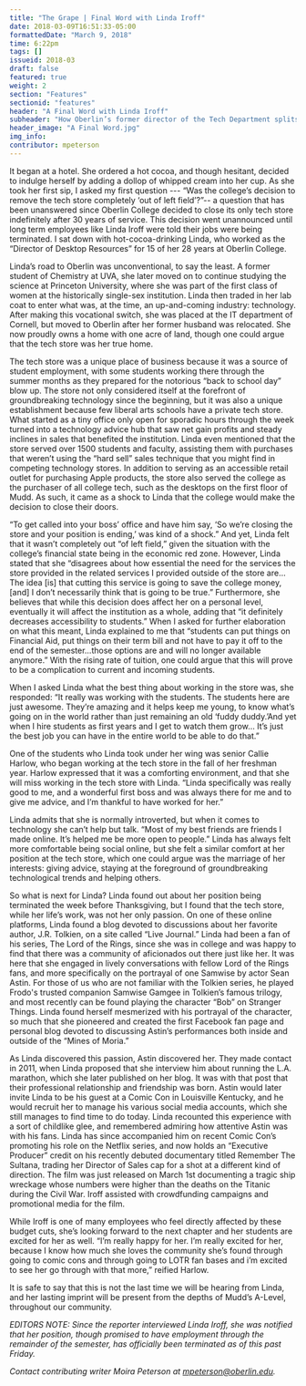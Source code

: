 ```yaml
---
title: "The Grape | Final Word with Linda Iroff"
date: 2018-03-09T16:51:33-05:00
formattedDate: "March 9, 2018"
time: 6:22pm
tags: []
issueid: 2018-03
draft: false
featured: true
weight: 2 
section: "Features"
sectionid: "features"
header: "A Final Word with Linda Iroff"
subheader: "How Oberlin’s former director of the Tech Department splits her time between “Middle Earth” and the Midwest"
header_image: "A Final Word.jpg"
img_info: 
contributor: mpeterson
---
```


It began at a hotel. She ordered a hot cocoa, and though hesitant, decided to indulge herself by adding a dollop of whipped cream into her cup. As she took her first sip, I asked my first question --- “Was the college’s decision to remove the tech store completely ‘out of left field’?”-- a question that has been unanswered since Oberlin College decided to close its only tech store indefinitely after 30 years of service. This decision went unannounced until long term employees like Linda Iroff were told their jobs were being terminated. I sat down with hot-cocoa-drinking Linda, who worked as the “Director of Desktop Resources” for 15 of her 28 years at Oberlin College.

Linda’s road to Oberlin was unconventional, to say the least. A former student of Chemistry at UVA, she later moved on to continue studying the science at Princeton University, where she was part of the first class of women at the historically single-sex institution. Linda then traded in her lab coat to enter what was, at the time, an up-and-coming industry: technology. After making this vocational switch, she was placed at the IT department of Cornell, but moved to Oberlin after her former husband was relocated. She now proudly owns a home with one acre of land, though one could argue that the tech store was her true home. 

The tech store was a unique place of business because it was a source of student employment, with some students working there through the summer months as they prepared for the notorious “back to school day” blow up. The store not only considered itself at the forefront of groundbreaking technology since the beginning, but it was also a unique establishment because few liberal arts schools have a private tech store. What started as a tiny office only open for sporadic hours through the week turned into a technology advice hub that saw net gain profits and steady inclines in sales that benefited the institution. Linda even mentioned that the store served over 1500 students and faculty, assisting them with purchases that weren’t using the “hard sell” sales technique that you might find in competing technology stores. In addition to serving as an accessible retail outlet for purchasing Apple products, the store also served the college as the purchaser of all college tech, such as the desktops on the first floor of Mudd. As such, it came as a shock to Linda that the college would make the decision to close their doors. 

“To get called into your boss’ office and have him say, ‘So we’re closing the store and your position is ending,’ was kind of a shock.” And yet, Linda felt that it wasn’t completely out “of left field,” given the situation with the college’s financial state being in the economic red zone. However, Linda stated that she “disagrees about how essential the need for the services the store provided in the related services I provided outside of the store are… The idea [is] that cutting this service is going to save the college money, [and] I don’t necessarily think that is going to be true.” Furthermore, she believes that while this decision does affect her on a personal level, eventually it will affect the institution as a whole, adding that “it definitely decreases accessibility to students.” When I asked for further elaboration on what this meant, Linda explained to me that “students can put things on Financial Aid, put things on their term bill and not have to pay it off to the end of the semester...those options are and will no longer available anymore.” With the rising rate of tuition, one could argue that this will prove to be a complication to current and incoming students.

When I asked Linda what the best thing about working in the store was, she responded: “It really was working with the students. The students here are just awesome. They’re amazing and it helps keep me young, to know what’s going on in the world rather than just remaining an old ‘fuddy duddy.’And yet when I hire students as first years and I get to watch them grow… It’s just the best job you can have in the entire world to be able to do that.”

One of the students who Linda took under her wing was senior Callie Harlow, who began working at the tech store in the fall of her freshman year. Harlow expressed that it was a comforting environment, and that she will miss working in the tech store with Linda. “Linda specifically was really good to me, and a wonderful first boss and was always there for me and to give me advice, and I’m thankful to have worked for her.”  

Linda admits that she is normally introverted, but when it comes to technology she can’t help but talk. “Most of my best friends are friends I made online. It’s helped me be more open to people.” Linda has always felt more comfortable being social online, but she felt a similar comfort at her position at the tech store, which one could argue was the marriage of her interests: giving advice, staying at the foreground of groundbreaking technological trends and helping others.  

So what is next for Linda? Linda found out about her position being terminated the week before Thanksgiving, but I found that the tech store, while her life’s work, was not her only passion. On one of these online platforms, Linda found a blog devoted to discussions about her favorite author, J.R. Tolkien, on a site called “Live Journal.” Linda had been a fan of his series, The Lord of the Rings, since she was in college and was happy to find that there was a community of aficionados out there just like her. It was here that she engaged in lively conversations with fellow Lord of the Rings fans, and more specifically on the portrayal of one Samwise by actor Sean Astin. For those of us who are not familiar with the Tolkien series, he played Frodo's trusted companion Samwise Gamgee in Tolkien’s famous trilogy, and most recently can be found playing the character “Bob” on Stranger Things. Linda found herself mesmerized with his portrayal of the character, so much that she pioneered and created the first Facebook fan page and personal blog devoted to discussing Astin’s performances both inside and outside of the “Mines of Moria.” 

As Linda discovered this passion, Astin discovered her. They made contact in 2011, when Linda proposed that she interview him about running the L.A. marathon, which she later published on her blog. It was with that post that their professional relationship and friendship was born. Astin would later invite Linda to be his guest at a Comic Con in Louisville Kentucky, and he would recruit her to manage his various social media accounts, which she still manages to find time to do today. Linda recounted this experience with a sort of childlike glee, and remembered admiring how attentive Astin was with his fans. Linda has since accompanied him on recent Comic Con’s promoting his role on the Netflix series, and now holds an “Executive Producer” credit on his recently debuted documentary titled Remember The Sultana, trading her Director of Sales cap for a shot at a different kind of direction. The film was just released on March 1st documenting a tragic ship wreckage whose numbers were higher than the deaths on the Titanic during the Civil War. Iroff assisted with crowdfunding campaigns and promotional media for the film. 

While Iroff is one of many employees who feel directly affected by these budget cuts, she’s looking forward to the next chapter and her students are excited for her as well. “I’m really happy for her. I’m really excited for her, because I know how much she loves the community she’s found through going to comic cons and through going to LOTR fan bases and i’m excited to see her go through with that more,” reified Harlow. 

It is safe to say that this is not the last time we will be hearing from Linda, and her lasting imprint will be present from the depths of Mudd’s A-Level, throughout our community. 

*EDITORS NOTE: Since the reporter interviewed Linda Iroff, she was notified that her position, though promised to have employment through the remainder of the semester, has officially been terminated as of this past Friday.*

*Contact contributing writer Moira Peterson at mpeterson@oberlin.edu.*
